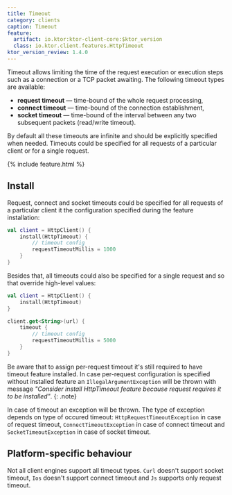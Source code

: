 ```yaml
---
title: Timeout
category: clients
caption: Timeout
feature:
  artifact: io.ktor:ktor-client-core:$ktor_version
  class: io.ktor.client.features.HttpTimeout
ktor_version_review: 1.4.0
---
```


Timeout allows limiting the time of the request execution or execution steps such as a connection or a TCP packet awaiting. The following timeout types are available:

* __request timeout__ — time-bound of the whole request processing,
* __connect timeout__ — time-bound of the connection establishment,
* __socket timeout__ — time-bound of the interval between any two subsequent packets (read/write timeout).

By default all these timeouts are infinite and should be explicitly specified when needed. Timeouts could be specified for all requests of a particular client or for a single request.

{% include feature.html %}

## Install

Request, connect and socket timeouts could be specified for all requests of a particular client it the configuration specified during the feature installation:

``` kotlin
val client = HttpClient() {
    install(HttpTimeout) {
        // timeout config
        requestTimeoutMillis = 1000
    }
}
```

Besides that, all timeouts could also be specified for a single request and so that override high-level values:

``` kotlin
val client = HttpClient() {
    install(HttpTimeout)
}

client.get<String>(url) {
    timeout {
        // timeout config
        requestTimeoutMillis = 5000
    }
}
```

Be aware that to assign per-request timeout it's still required to have timeout feature installed. In case per-request configuration is specified without installed feature an `IllegalArgumentException` will be thrown with message _"Consider install HttpTimeout feature because request requires it to be installed"_.
{: .note}

In case of timeout an exception will be thrown. The type of exception depends on type of occured timeout: `HttpRequestTimeoutException` in case of request timeout, `ConnectTimeoutException` in case of connect timeout and `SocketTimeoutException` in case of socket timeout.

## Platform-specific behaviour

Not all client engines support all timeout types. `Curl` doesn't support socket timeout, `Ios` doesn't support connect timeout and `Js` supports only request timeout.
